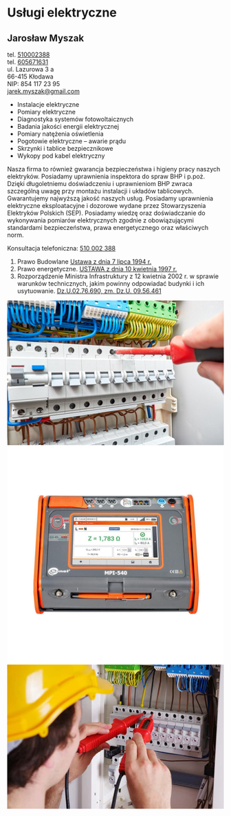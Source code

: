 # Usługi elektryczne
## Jarosław Myszak
tel. [510002388](tel:510002388)  
tel. [605671631](tel:605671631)  
ul. Lazurowa 3 a  
66-415 Kłodawa  
NIP: 854 117 23 95  
[jarek.myszak@gmail.com](mailto:jarek.myszak@gmail.com)



- Instalacje elektryczne  
- Pomiary elektryczne  
- Diagnostyka systemów fotowoltaicznych  
- Badania jakości energii elektrycznej  
- Pomiary natężenia oświetlenia  
- Pogotowie elektryczne – awarie prądu  
- Skrzynki i tablice bezpiecznikowe   
- Wykopy pod kabel elektryczny  

Nasza firma  to również gwarancja bezpieczeństwa
i higieny pracy naszych elektryków. 
Posiadamy uprawnienia inspektora do spraw BHP i p.poż.
Dzięki długoletniemu doświadczeniu i uprawnieniom BHP 
zwraca szczególną uwagę przy montażu instalacji i układów tablicowych.
Gwarantujemy  najwyższą jakość naszych usług.
Posiadamy uprawnienia elektryczne eksploatacyjne
i dozorowe wydane przez Stowarzyszenia Elektryków Polskich (SEP).
Posiadamy wiedzę oraz doświadczanie do wykonywania pomiarów
elektrycznych zgodnie z obowiązującymi standardami bezpieczeństwa,
prawa energetycznego oraz właściwych norm.

Konsultacja telefoniczna: [510 002 388](tel:510002388)

1. Prawo Budowlane
[Ustawa z dnia 7 lipca 1994 r.](http://isap.sejm.gov.pl/DetailsServlet?id=WDU19940890414)
2. Prawo energetyczne.
[USTAWA z dnia 10 kwietnia 1997 r.](http://isap.sejm.gov.pl/DetailsServlet?id=WDU19970540348)
3. Rozporządzenie Ministra Infrastruktury z 12 kwietnia 2002 r. w sprawie warunków technicznych, jakim powinny odpowiadać budynki i ich usytuowanie.
[ Dz.U.02.76.690, zm. Dz.U. 09.56.461](http://isap.sejm.gov.pl/DetailsServlet?id=WDU20020750690)

![Rozdzielnia elektryczna](/rozdzielnia-elektryczna.jpg)
![Miernik](/1.jpg)
![Skrzynka elektryczna](/skrzynka-elektryczna.jpg)

